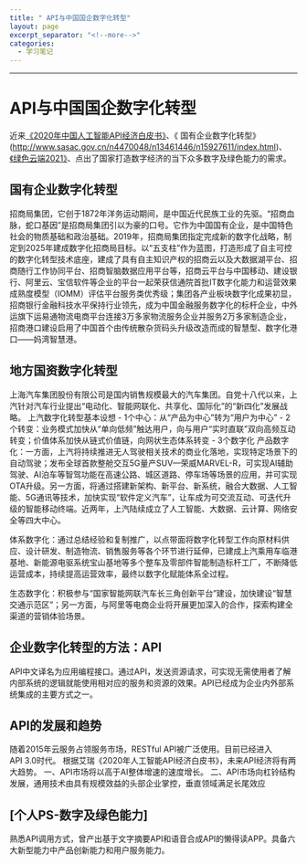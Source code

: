 ```yaml
---
title: " API与中国国企数字化转型"
layout: page
excerpt_separator: "<!--more-->"
categories:
  - 学习笔记
---
```

> 

<!--more-->


---

# API与中国国企数字化转型 #
近来[《2020年中国人工智能API经济白皮书》](http://report.iresearch.cn/report_pdf.aspx?id=3670)、《 国有企业数字化转型》(http://www.sasac.gov.cn/n4470048/n13461446/n15927611/index.html)、[《绿色云端2021》](https://www.greenpeace.org.cn/cc-ranking-20210421/)、点出了国家打造数字经济的当下众多数字及绿色能力的需求。

## 国有企业数字化转型 ##
招商局集团，它创于1872年洋务运动期间，是中国近代民族工业的先驱。“招商血脉，蛇口基因”是招商局集团引以为豪的口号。它作为中国国有企业，是中国特色社会的物质基础和政治基础。2019年，招商局集团指定完成新的数字化战略，制定到2025年建成数字化招商局目标。以“五支柱”作为蓝图，打造形成了自主可控的数字化转型技术底座，建成了具有自主知识产权的招商云以及大数据湖平台、招商随行工作协同平台、招商智脑数据应用平台等，招商云平台与中国移动、建设银行、阿里云、宝信软件等企业的平台一起荣获信通院首批IT数字化能力和运营效果成熟度模型（IOMM）评估平台服务类优秀级；集团各产业板块数字化成果初显，招商银行金融科技水平保持行业领先，成为中国金融服务数字化的标杆企业，中外运旗下运易通物流电商平台连接3万多家物流服务企业并服务2万多家制造企业，招商港口建设启用了中国首个由传统散杂货码头升级改造而成的智慧型、数字化港口——妈湾智慧港。

## 地方国资数字化转型 ##
上海汽车集团股份有限公司是国内销售规模最大的汽车集团。自党十八代以来，上汽针对汽车行业提出“电动化、智能网联化、共享化、国际化”的“新四化”发展战略。
上汽数字化转型基本设想
- 1个中心：从“产品为中心”转为“用户为中心”
- 2个转变：业务模式加快从“单向低频”触达用户，向与用户“实时直联”双向高频互动转变；价值体系加快从链式价值链，向网状生态体系转变
- 3个数字化
产品数字化：一方面，上汽将持续推进无人驾驶相关技术的商业化落地，实现特定场景下的自动驾驶；发布全球首款整舱交互5G量产SUV—荣威MARVEL-R，可实现AI辅助驾驶、AI泊车等智驾功能在高速公路、城区道路、停车场等场景的应用，并可实现OTA升级。另一方面，将通过搭建新架构、新平台、新系统，融合大数据、人工智能、5G通讯等技术，加快实现“软件定义汽车”，让车成为可交流互动、可迭代升级的智能移动终端。近两年，上汽陆续成立了人工智能、大数据、云计算、网络安全等四大中心。

体系数字化：通过总结经验和复制推广，以点带面将数字化转型工作向原材料供应、设计研发、制造物流、销售服务等各个环节进行延伸，已建成上汽乘用车临港基地、新能源电驱系统宝山基地等多个整车及零部件智能制造标杆工厂，不断降低运营成本，持续提高运营效率，最终以数字化赋能体系全过程。

生态数字化：积极参与“国家智能网联汽车长三角创新平台”建设，加快建设“智慧交通示范区”；另一方面，与阿里等电商企业将开展更加深入的合作，探索构建全渠道的营销体验场景。

## 企业数字化转型的方法：API ##
API中文译名为应用编程接口。通过API，发送资源请求，可实现无需使用者了解内部系统的逻辑就能使用相对应的服务和资源的效果。API已经成为企业内外部系统集成的主要方式之一。

##  API的发展和趋势 ##
随着2015年云服务占领服务市场，RESTful API被广泛使用。目前已经进入API 3.0时代。
根据艾瑞《2020年人工智能API经济白皮书》，未来API经济将有两大趋势。
一、API市场将以高于AI整体增速的速度增长。
二、API市场向杠铃结构发展，通用技术由具有规模效益的头部企业掌控，垂直领域满足长尾效应

## [个人PS-数字及绿色能力] ##
熟悉API调用方式，曾产出基于文字摘要API和语音合成API的懒得读APP。具备六大新型能力中产品创新能力和用户服务能力。